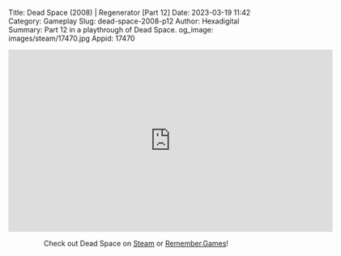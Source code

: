 Title: Dead Space (2008) | Regenerator [Part 12]
Date: 2023-03-19 11:42
Category: Gameplay
Slug: dead-space-2008-p12
Author: Hexadigital
Summary: Part 12 in a playthrough of Dead Space.
og_image: images/steam/17470.jpg
Appid: 17470

<center><iframe src="https://www.youtube.com/embed/KQxYUocHQAY?feature=oembed" allow="accelerometer; autoplay; encrypted-media; gyroscope; picture-in-picture" width="640" height="360" frameborder="0"></iframe>

Check out Dead Space on [Steam](https://store.steampowered.com/app/17470/?curator_clanid=34633900) or [Remember.Games](https://remember.games/game/815/dead-space/)!</center>

